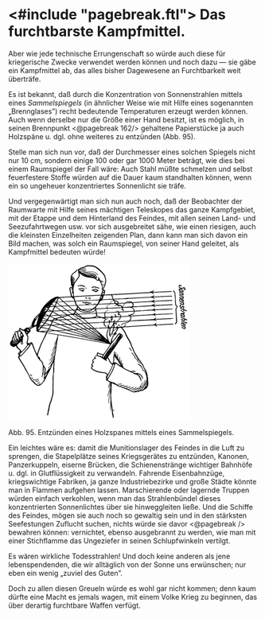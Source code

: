 <#include "pagebreak.ftl">
Das furchtbarste Kampfmittel.
=============================

Aber wie jede technische Errungenschaft so würde auch diese
für kriegerische Zwecke verwendet werden können und noch
dazu — sie gäbe ein Kampfmittel ab, das alles bisher Dagewesene
an Furchtbarkeit weit überträfe.

Es ist bekannt, daß durch die Konzentration von Sonnenstrahlen
mittels eines *Sammelspiegels* (in ähnlicher Weise wie
mit Hilfe eines sogenannten „Brennglases”) recht bedeutende Temperaturen
erzeugt werden können. Auch wenn derselbe nur die
Größe einer Hand besitzt, ist es möglich, in seinen Brennpunkt
\<@pagebreak 162/> gehaltene Papierstücke ja auch Holzspäne u. dgl. ohne weiteres
zu entzünden (Abb. 95).

Stelle man sich nun vor, daß der Durchmesser eines solchen
Spiegels nicht nur 10 cm, sondern einige 100 oder gar 1000 Meter
beträgt, wie dies bei einem Raumspiegel der Fall wäre: Auch
Stahl müßte schmelzen und selbst feuerfestere Stoffe würden auf
die Dauer kaum standhalten können, wenn ein so ungeheuer konzentriertes
Sonnenlicht sie träfe.

Und vergegenwärtigt man sich nun auch noch, daß der Beobachter
der Raumwarte mit Hilfe seines mächtigen Teleskopes
das ganze Kampfgebiet, mit der Etappe und dem Hinterland des Feindes, mit
allen seinen Land- und Seezufahrtwegen usw. vor sich ausgebreitet sähe, wie
einen riesigen, auch die kleinsten Einzelheiten zeigenden Plan, dann kann
man sich davon ein Bild machen, was solch ein Raumspiegel, von seiner
Hand geleitet, als Kampfmittel bedeuten würde!

<div class="image"><img alt="Entzünden eines Holzspanes mittels eines Sammelspiegels" src="abb95.png"/>
<p>Abb. 95. Entzünden eines Holzspanes mittels eines Sammelspiegels.</p></div>

Ein leichtes wäre es: damit die Munitionslager des Feindes in
die Luft zu sprengen, die Stapelplätze seines Kriegsgerätes zu entzünden,
Kanonen, Panzerkuppeln, eiserne Brücken, die Schienenstränge
wichtiger Bahnhöfe u. dgl. in Glutflüssigkeit zu verwandeln.
Fahrende Eisenbahnzüge, kriegswichtige Fabriken, ja ganze
Industriebezirke und große Städte könnte man in Flammen aufgehen
lassen. Marschierende oder lagernde Truppen würden einfach
verkohlen, wenn man das Strahlenbündel dieses konzentrierten
Sonnenlichtes über sie hinweggleiten ließe. Und die Schiffe
des Feindes, mögen sie auch noch so gewaltig sein und in den
stärksten Seefestungen Zuflucht suchen, nichts würde sie davor
\<@pagebreak /> bewahren können: vernichtet, ebenso ausgebrannt zu werden,
wie man mit einer Stichflamme das Ungeziefer in seinen Schlupfwinkeln vertilgt.

Es wären wirkliche Todesstrahlen! Und doch keine anderen
als jene lebenspendenden, die wir alltäglich von der Sonne uns
erwünschen; nur eben ein wenig „zuviel des Guten”.

Doch zu allen diesen Greueln würde es wohl gar nicht kommen;
denn kaum dürfte eine Macht es jemals wagen, mit einem Volke
Krieg zu beginnen, das über derartig furchtbare Waffen verfügt.

